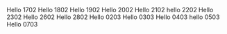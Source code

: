 Hello 1702
Hello 1802
Hello 1902
Hello 2002
Hello 2102
hello 2202
Hello 2302
Hello 2602
Hello 2802
Hello 0203
Hello 0303
Hello 0403
hello 0503
Hello 0703